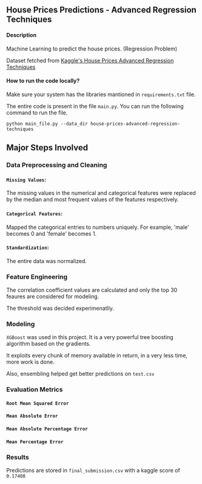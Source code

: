 ## House Prices Predictions - Advanced Regression Techniques


#### Description

Machine Learning to predict the house prices. (Regression Problem)

Dataset fetched from [Kaggle's House Prices Advanced Regression Techniques](https://www.kaggle.com/c/house-prices-advanced-regression-techniques/)


#### How to run the code locally?

Make sure your system has the libraries mantioned in `requirements.txt` file.

The entire code is present in the file `main.py`. You can run the following command to run the file.

```
python main_file.py --data_dir house-prices-advanced-regression-techniques
```


## Major Steps Involved


### Data Preprocessing and Cleaning

#### `Missing Values`: 

The missing values in the numerical and categorical features were replaced by the median and most frequent values of the features respectively.

#### `Categorical Features`: 

Mapped the categorical entries to numbers uniquely. For example, 'male' becomes 0 and 'female' becomes 1.

#### `Standardization`: 

The entire data was normalized.


### Feature Engineering

The correlation coefficient values are calculated and only the top 30 feaures are considered for modeling. 

The threshold was decided experimenatlly.


### Modeling

`XGBoost` was used in this project. It is a very powerful tree boosting algorithm based on the gradients. 

It exploits every chunk of memory available in return, in a very less time, more work is done. 

Also, ensembling helped get better predictions on `test.csv`


### Evaluation Metrics

#### `Root Mean Squared Error`
#### `Mean Absolute Error`
#### `Mean Absolute Percentage Error`
#### `Mean Percentage Error`


### Results

Predictions are stored in `final_submission.csv` with a kaggle score of `0.17408`
